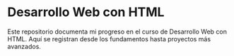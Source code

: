 # Desarrollo Web con HTML

Este repositorio documenta mi progreso en el curso de Desarrollo Web con HTML. Aquí se registran desde los fundamentos hasta proyectos más avanzados.  
